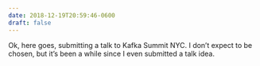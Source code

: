 ```yaml
---
date: 2018-12-19T20:59:46-0600
draft: false
---
```




Ok, here goes, submitting a talk to Kafka Summit NYC. I don’t expect to be chosen, but it’s been a while since I even submitted a talk idea.




